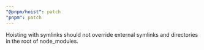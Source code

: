 ```yaml
---
"@pnpm/hoist": patch
"pnpm": patch
---
```


Hoisting with symlinks should not override external symlinks and directories in the root of node_modules.

